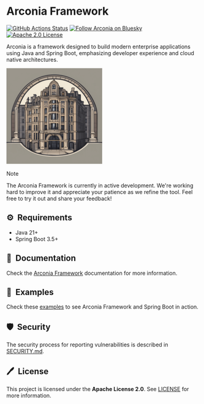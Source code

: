 # Arconia Framework

[![GitHub Actions Status](https://img.shields.io/github/actions/workflow/status/arconia-io/arconia/commit-stage.yml?branch=main&logo=GitHub&style=for-the-badge)](https://github.com/arconia-io/arconia/actions/workflows/commit-stage.yml)
[![Follow Arconia on Bluesky](https://img.shields.io/static/v1?label=Bluesky&message=Follow&logo=bluesky&logoColor=F5F5F5&color=1185FE&style=for-the-badge)](https://bsky.app/profile/arconia.io)
[![Apache 2.0 License](https://img.shields.io/github/license/arconia-io/arconia?style=for-the-badge&logo=apache&color=brightgreen)](https://www.apache.org/licenses/LICENSE-2.0)

Arconia is a framework designed to build modern enterprise applications using Java and Spring Boot,
emphasizing developer experience and cloud native architectures.

<img src="arconia-logo.png" alt="The Arconia logo" height="250px" />

> [!NOTE]
> The Arconia Framework is currently in active development. We're working hard to improve it and appreciate your patience
> as we refine the tool. Feel free to try it out and share your feedback!

## ⚙️&nbsp; Requirements

* Java 21+
* Spring Boot 3.5+

## 📙&nbsp; Documentation

Check the [Arconia Framework](https://arconia.io/docs/arconia/latest/index.html) documentation for more information.

## 🌟&nbsp; Examples

Check these [examples](https://github.com/arconia-io/arconia-examples) to see Arconia Framework and Spring Boot in action.

## 🛡️&nbsp; Security

The security process for reporting vulnerabilities is described in [SECURITY.md](SECURITY.md).

## 🖊️&nbsp; License

This project is licensed under the **Apache License 2.0**. See [LICENSE](LICENSE) for more information.
